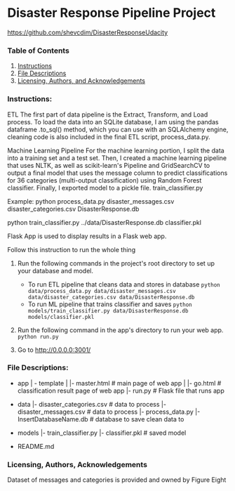 # Disaster Response Pipeline Project
https://github.com/shevcdim/DisasterResponseUdacity
### Table of Contents

1. [Instructions](#instructions)
2. [File Descriptions](#files)
3. [Licensing, Authors, and Acknowledgements](#licensing)

### Instructions:<a name="instructions"></a>
ETL
The first part of  data pipeline is the Extract, Transform, and Load process. To load the data into an SQLite database, I am using the pandas dataframe .to_sql() method, which you can use with an SQLAlchemy engine, cleaning code is also included in the final ETL script, process_data.py.

Machine Learning Pipeline
For the machine learning portion, I split the data into a training set and a test set. Then, I created a machine learning pipeline that uses NLTK, as well as scikit-learn's Pipeline and GridSearchCV to output a final model that uses the message column to predict classifications for 36 categories (multi-output classification) using Random Forest classifier. 
Finally, I exported model to a pickle file. train_classifier.py

Example:
python process_data.py disaster_messages.csv disaster_categories.csv DisasterResponse.db

python train_classifier.py ../data/DisasterResponse.db classifier.pkl

Flask App is used to display results in a Flask web app. 

Follow this instruction to run the whole thing
1. Run the following commands in the project's root directory to set up your database and model.

    - To run ETL pipeline that cleans data and stores in database
        `python data/process_data.py data/disaster_messages.csv data/disaster_categories.csv data/DisasterResponse.db`
    - To run ML pipeline that trains classifier and saves
        `python models/train_classifier.py data/DisasterResponse.db models/classifier.pkl`

2. Run the following command in the app's directory to run your web app.
    `python run.py`

3. Go to http://0.0.0.0:3001/



### File Descriptions:<a name="files"></a>

- app
| - template
| |- master.html  # main page of web app
| |- go.html  # classification result page of web app
|- run.py  # Flask file that runs app

- data
|- disaster_categories.csv  # data to process 
|- disaster_messages.csv  # data to process
|- process_data.py
|- InsertDatabaseName.db   # database to save clean data to

- models
|- train_classifier.py
|- classifier.pkl  # saved model 

- README.md



### Licensing, Authors, Acknowledgements<a name="licensing"></a>

Dataset of messages and categories is provided and owned by Figure Eight 
